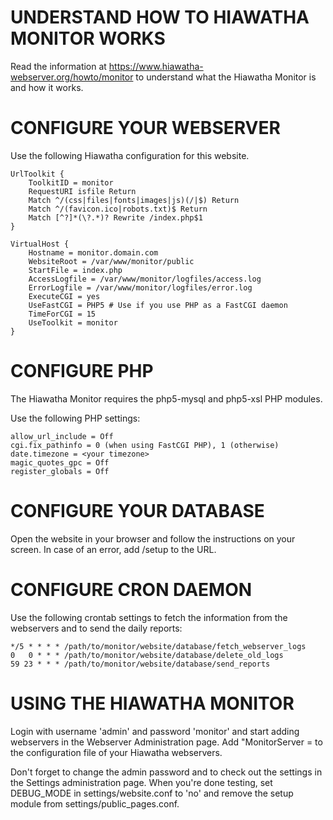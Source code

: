 UNDERSTAND HOW TO HIAWATHA MONITOR WORKS
=========================================
Read the information at https://www.hiawatha-webserver.org/howto/monitor to understand what the Hiawatha Monitor is and how it works.


CONFIGURE YOUR WEBSERVER
=========================
Use the following Hiawatha configuration for this website.

```
UrlToolkit {
	ToolkitID = monitor
	RequestURI isfile Return
	Match ^/(css|files|fonts|images|js)(/|$) Return
	Match ^/(favicon.ico|robots.txt)$ Return
	Match [^?]*(\?.*)? Rewrite /index.php$1
}

VirtualHost {
	Hostname = monitor.domain.com
	WebsiteRoot = /var/www/monitor/public
	StartFile = index.php
	AccessLogfile = /var/www/monitor/logfiles/access.log
	ErrorLogfile = /var/www/monitor/logfiles/error.log
	ExecuteCGI = yes
	UseFastCGI = PHP5 # Use if you use PHP as a FastCGI daemon
	TimeForCGI = 15
	UseToolkit = monitor
}
```


CONFIGURE PHP
==============
The Hiawatha Monitor requires the php5-mysql and php5-xsl PHP modules.

Use the following PHP settings:

	allow_url_include = Off
	cgi.fix_pathinfo = 0 (when using FastCGI PHP), 1 (otherwise)
	date.timezone = <your timezone>
	magic_quotes_gpc = Off
	register_globals = Off


CONFIGURE YOUR DATABASE
========================
Open the website in your browser and follow the instructions on your screen. In case of an error, add /setup to the URL.


CONFIGURE CRON DAEMON
======================
Use the following crontab settings to fetch the information from the webservers and to send the daily reports:

	*/5 * * * * /path/to/monitor/website/database/fetch_webserver_logs
	0   0 * * * /path/to/monitor/website/database/delete_old_logs
	59 23 * * * /path/to/monitor/website/database/send_reports


USING THE HIAWATHA MONITOR
===========================
Login with username 'admin' and password 'monitor' and start adding webservers in the Webserver Administration page. Add "MonitorServer = <IP of monitor server> to the configuration file of your Hiawatha webservers.

Don't forget to change the admin password and to check out the settings in the Settings administration page. When you're done testing, set DEBUG_MODE in settings/website.conf to 'no' and remove the setup module from settings/public_pages.conf.
